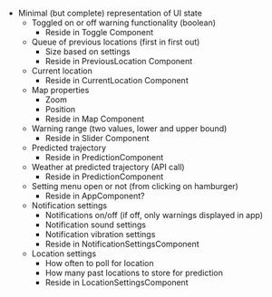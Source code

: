 - Minimal (but complete) representation of UI state
  - Toggled on or off warning functionality (boolean)
    - Reside in Toggle Component
  - Queue of previous locations (first in first out)
    - Size based on settings
    - Reside in PreviousLocation Component
  - Current location
    - Reside in CurrentLocation Component
  - Map properties
    - Zoom
    - Position
    - Reside in Map Component
  - Warning range (two values, lower and upper bound)
    - Reside in Slider Component
  - Predicted trajectory
    - Reside in PredictionComponent
  - Weather at predicted trajectory (API call)
    - Reside in PredictionComponent
  - Setting menu open or not (from clicking on hamburger)
    - Reside in AppComponent?
  - Notification settings
    - Notifications on/off (if off, only warnings displayed in app)
    - Notification sound settings
    - Notification vibration settings
    - Reside in NotificationSettingsComponent
  - Location settings
    - How often to poll for location
    - How many past locations to store for prediction
    - Reside in LocationSettingsComponent
